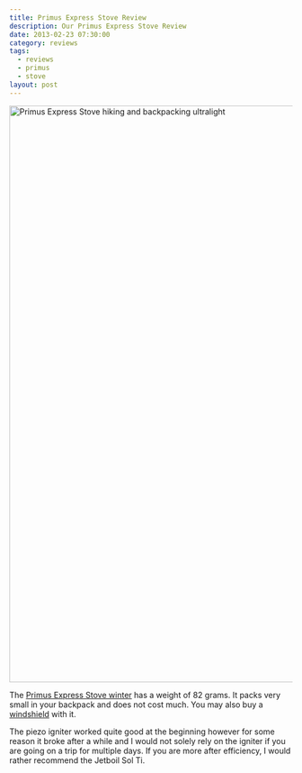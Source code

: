 ```yaml
---
title: Primus Express Stove Review
description: Our Primus Express Stove Review
date: 2013-02-23 07:30:00
category: reviews
tags: 
  - reviews
  - primus
  - stove
layout: post
---
```

<a href="https://www.flickr.com/photos/90204224@N07/8372540157" title="Primus Express Stove"><img src="https://farm9.staticflickr.com/8329/8372540157_94d5f4fca6_b.jpg" width="683" height="1024" alt="Primus Express Stove hiking and backpacking ultralight"></a><!--more-->

The <a href="http://www.primus.eu/Templates/Pages/3_cols_white_middle.aspx?SectionId=5888" target="_blank">Primus Express Stove winter</a> has a weight of 82 grams. It packs very small in your backpack and does not cost much. You may also buy a <a href="http://www.primus.eu/Templates/Pages/Product.aspx?ItemId=87476" target="_blank">windshield</a> with it. 

The piezo igniter worked quite good at the beginning however for some reason it broke after a while and I would not solely rely on the igniter if you are going on a trip for multiple days. If you are more after efficiency, I would rather recommend the Jetboil Sol Ti.

<script type="text/javascript">
amzn_assoc_placement = "adunit0";
amzn_assoc_search_bar = "false";
amzn_assoc_tracking_id = "hikeve-20";
amzn_assoc_search_bar_position = "top";
amzn_assoc_ad_mode = "search";
amzn_assoc_ad_type = "smart";
amzn_assoc_marketplace = "amazon";
amzn_assoc_region = "US";
amzn_assoc_title = "Primus Stove Suggestions";
amzn_assoc_default_search_phrase = "primus express";
amzn_assoc_default_category = "All";
amzn_assoc_linkid = "3b59edd59f23213f9e3bbcd8046ee503";
</script>
<script src="//z-na.amazon-adsystem.com/widgets/onejs?MarketPlace=US"></script>
